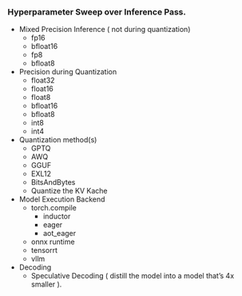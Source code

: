 ### Hyperparameter Sweep over Inference Pass.

- Mixed Precision Inference ( not during quantization)
    - fp16
    - bfloat16
    - fp8
    - bfloat8
- Precision during Quantization
	- float32
	- float16
	- float8
	- bfloat16
	- bfloat8
	- int8
	- int4
- Quantization method(s)
	- GPTQ
	- AWQ
	- GGUF
	- EXL12
	- BitsAndBytes
	- Quantize the KV Kache
- Model Execution Backend
	- torch.compile
		- inductor
		- eager 
		- aot_eager
	- onnx runtime
	- tensorrt
	- vllm
- Decoding
	- Speculative Decoding ( distill the model into a model that’s 4x smaller ).